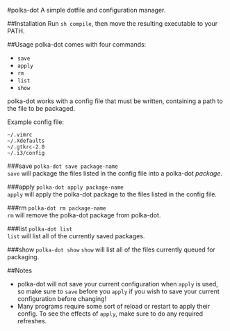 #polka-dot
A simple dotfile and configuration manager.

##Installation
Run `sh compile`, then move the resulting executable to your PATH.

##Usage
polka-dot comes with four commands:
- `save`  
- `apply`  
- `rm`  
- `list`  
- `show`  
  
polka-dot works with a config file that must be written, containing a path to the file to be packaged.  

Example config file:
```
~/.vimrc
~/.Xdefaults
~/.gtkrc-2.0
~/.i3/config
```

###save
`polka-dot save package-name`  
`save` will package the files listed in the config file into a polka-dot *package*.

###apply
`polka-dot apply package-name`  
`apply` will apply the polka-dot package to the files listed in the config file.

###rm
`polka-dot rm package-name`  
`rm` will remove the polka-dot package from polka-dot.

###list
`polka-dot list`  
`list` will list all of the currently saved packages.
  
###show
`polka-dot show`
`show` will list all of the files currently queued for packaging.  

##Notes  
- polka-dot will not save your current configuration when `apply` is used, so make sure to `save` before you `apply` if you wish to save your current configuration before changing!  
- Many programs require some sort of reload or restart to apply their config. To see the effects of `apply`, make sure to do any required refreshes.
 
